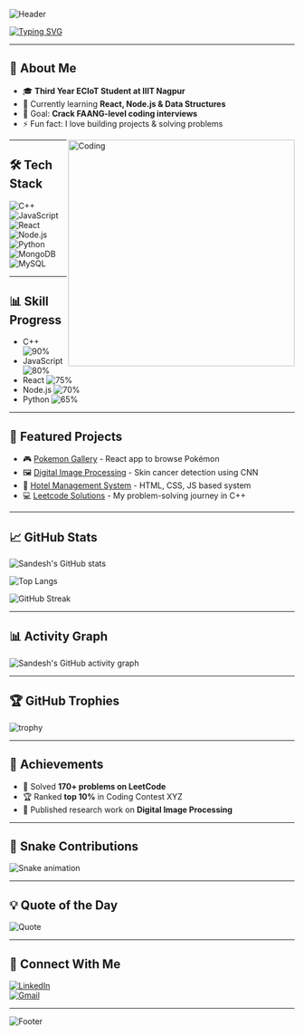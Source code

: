 <!-- Banner / Header -->
![Header](https://capsule-render.vercel.app/api?type=waving&color=0:8e2de2,100:4a00e0&height=200&section=header&text=Hi+👋,+I'm+Sandesh+Singh&fontSize=40&fontColor=ffffff&animation=fadeIn)

<!-- Typing Animation -->
[![Typing SVG](https://readme-typing-svg.herokuapp.com?size=25&color=F75C7E&center=true&vCenter=true&width=650&lines=Third+Year+Student+@+IIIT+Nagpur;Electronics+and+Communication+(IoT);Web+Developer+%7C+AI+Enthusiast)](https://git.io/typing-svg)

---

## 🚀 About Me
- 🎓 **Third Year ECIoT Student at IIIT Nagpur**  
- 🌱 Currently learning **React, Node.js & Data Structures**
- 🎯 Goal: **Crack FAANG-level coding interviews**
- ⚡ Fun fact: I love building projects & solving problems

<img align="right" alt="Coding" width="400" src="https://media.giphy.com/media/qgQUggAC3Pfv687qPC/giphy.gif">

---

## 🛠️ Tech Stack
![C++](https://img.shields.io/badge/C++-00599C?style=for-the-badge&logo=c%2B%2B&logoColor=white)
![JavaScript](https://img.shields.io/badge/JavaScript-323330?style=for-the-badge&logo=javascript&logoColor=F7DF1E)
![React](https://img.shields.io/badge/React-20232A?style=for-the-badge&logo=react&logoColor=61DAFB)
![Node.js](https://img.shields.io/badge/Node.js-339933?style=for-the-badge&logo=nodedotjs&logoColor=white)
![Python](https://img.shields.io/badge/Python-3776AB?style=for-the-badge&logo=python&logoColor=white)
![MongoDB](https://img.shields.io/badge/MongoDB-4EA94B?style=for-the-badge&logo=mongodb&logoColor=white)
![MySQL](https://img.shields.io/badge/MySQL-005C84?style=for-the-badge&logo=mysql&logoColor=white)

---

## 📊 Skill Progress
- C++ ![90%](https://progress-bar.dev/90)
- JavaScript ![80%](https://progress-bar.dev/80)
- React ![75%](https://progress-bar.dev/75)
- Node.js ![70%](https://progress-bar.dev/70)
- Python ![65%](https://progress-bar.dev/65)

---

## 🚀 Featured Projects
- 🎮 [Pokemon Gallery](https://github.com/sandeshsingh1/Pokemon_Gallery) - React app to browse Pokémon  
- 🖼️ [Digital Image Processing](https://github.com/sandeshsingh1/Digital-Image-Processing) - Skin cancer detection using CNN  
- 🏨 [Hotel Management System](https://github.com/sandeshsingh1/hotel-management) - HTML, CSS, JS based system  
- 💻 [Leetcode Solutions](https://github.com/sandeshsingh1/leetcode) - My problem-solving journey in C++  

---

## 📈 GitHub Stats
![Sandesh's GitHub stats](https://github-readme-stats.vercel.app/api?username=sandeshsingh1&show_icons=true&theme=radical)

![Top Langs](https://github-readme-stats.vercel.app/api/top-langs/?username=sandeshsingh1&layout=compact&theme=tokyonight)

![GitHub Streak](https://streak-stats.demolab.com/?user=sandeshsingh1&theme=tokyonight)

---

## 📊 Activity Graph
![Sandesh's GitHub activity graph](https://github-readme-activity-graph.vercel.app/graph?username=sandeshsingh1&theme=github)

---

## 🏆 GitHub Trophies
![trophy](https://github-profile-trophy.vercel.app/?username=sandeshsingh1&theme=onedark)

---

## 🏅 Achievements
- 🌟 Solved **170+ problems on LeetCode**
- 🏆 Ranked **top 10%** in Coding Contest XYZ
- 📜 Published research work on **Digital Image Processing**

---

## 🐍 Snake Contributions
![Snake animation](https://github.com/sandeshsingh1/sandeshsingh1/blob/output/github-contribution-grid-snake.svg)

---

## 💡 Quote of the Day
![Quote](https://quotes-github-readme.vercel.app/api?type=horizontal&theme=radical)

---

## 🔗 Connect With Me
[![LinkedIn](https://img.shields.io/badge/LinkedIn-0077B5?style=for-the-badge&logo=linkedin&logoColor=white)](https://www.linkedin.com)  
[![Gmail](https://img.shields.io/badge/Email-D14836?style=for-the-badge&logo=gmail&logoColor=white)](mailto:sandeshsingh201106@gmail.com)

---

<!-- Footer -->
![Footer](https://capsule-render.vercel.app/api?type=waving&color=0:4a00e0,100:8e2de2&height=120&section=footer)
